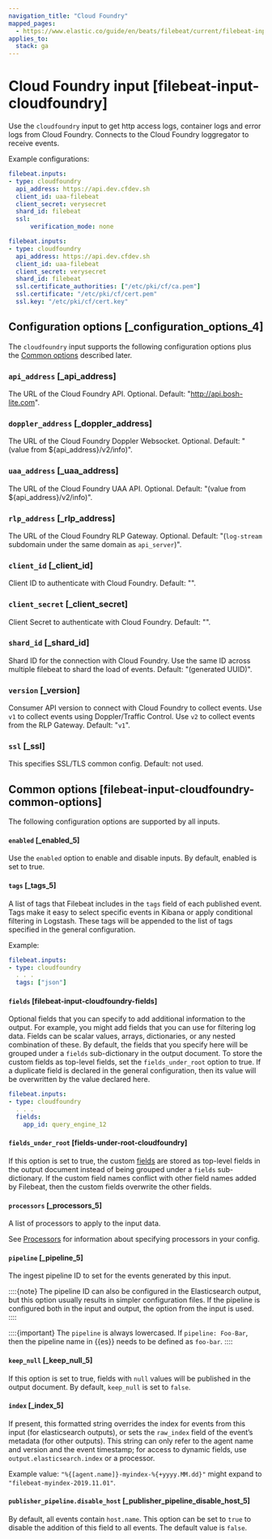 ```yaml
---
navigation_title: "Cloud Foundry"
mapped_pages:
  - https://www.elastic.co/guide/en/beats/filebeat/current/filebeat-input-cloudfoundry.html
applies_to:
  stack: ga
---
```


# Cloud Foundry input [filebeat-input-cloudfoundry]


Use the `cloudfoundry` input to get http access logs, container logs and error logs from Cloud Foundry. Connects to the Cloud Foundry loggregator to receive events.

Example configurations:

```yaml
filebeat.inputs:
- type: cloudfoundry
  api_address: https://api.dev.cfdev.sh
  client_id: uaa-filebeat
  client_secret: verysecret
  shard_id: filebeat
  ssl:
      verification_mode: none
```

```yaml
filebeat.inputs:
- type: cloudfoundry
  api_address: https://api.dev.cfdev.sh
  client_id: uaa-filebeat
  client_secret: verysecret
  shard_id: filebeat
  ssl.certificate_authorities: ["/etc/pki/cf/ca.pem"]
  ssl.certificate: "/etc/pki/cf/cert.pem"
  ssl.key: "/etc/pki/cf/cert.key"
```

## Configuration options [_configuration_options_4]

The `cloudfoundry` input supports the following configuration options plus the [Common options](#filebeat-input-cloudfoundry-common-options) described later.


### `api_address` [_api_address]

The URL of the Cloud Foundry API. Optional. Default: "http://api.bosh-lite.com".


### `doppler_address` [_doppler_address]

The URL of the Cloud Foundry Doppler Websocket. Optional. Default: "(value from ${api_address}/v2/info)".


### `uaa_address` [_uaa_address]

The URL of the Cloud Foundry UAA API. Optional. Default: "(value from ${api_address}/v2/info)".


### `rlp_address` [_rlp_address]

The URL of the Cloud Foundry RLP Gateway. Optional. Default: "(`log-stream` subdomain under the same domain as `api_server`)".


### `client_id` [_client_id]

Client ID to authenticate with Cloud Foundry. Default: "".


### `client_secret` [_client_secret]

Client Secret to authenticate with Cloud Foundry. Default: "".


### `shard_id` [_shard_id]

Shard ID for the connection with Cloud Foundry. Use the same ID across multiple filebeat to shard the load of events. Default: "(generated UUID)".


### `version` [_version]

Consumer API version to connect with Cloud Foundry to collect events. Use `v1` to collect events using Doppler/Traffic Control. Use `v2` to collect events from the RLP Gateway. Default: "`v1`".


### `ssl` [_ssl]

This specifies SSL/TLS common config. Default: not used.


## Common options [filebeat-input-cloudfoundry-common-options]

The following configuration options are supported by all inputs.


#### `enabled` [_enabled_5]

Use the `enabled` option to enable and disable inputs. By default, enabled is set to true.


#### `tags` [_tags_5]

A list of tags that Filebeat includes in the `tags` field of each published event. Tags make it easy to select specific events in Kibana or apply conditional filtering in Logstash. These tags will be appended to the list of tags specified in the general configuration.

Example:

```yaml
filebeat.inputs:
- type: cloudfoundry
  . . .
  tags: ["json"]
```


#### `fields` [filebeat-input-cloudfoundry-fields]

Optional fields that you can specify to add additional information to the output. For example, you might add fields that you can use for filtering log data. Fields can be scalar values, arrays, dictionaries, or any nested combination of these. By default, the fields that you specify here will be grouped under a `fields` sub-dictionary in the output document. To store the custom fields as top-level fields, set the `fields_under_root` option to true. If a duplicate field is declared in the general configuration, then its value will be overwritten by the value declared here.

```yaml
filebeat.inputs:
- type: cloudfoundry
  . . .
  fields:
    app_id: query_engine_12
```


#### `fields_under_root` [fields-under-root-cloudfoundry]

If this option is set to true, the custom [fields](#filebeat-input-cloudfoundry-fields) are stored as top-level fields in the output document instead of being grouped under a `fields` sub-dictionary. If the custom field names conflict with other field names added by Filebeat, then the custom fields overwrite the other fields.


#### `processors` [_processors_5]

A list of processors to apply to the input data.

See [Processors](/reference/filebeat/filtering-enhancing-data.md) for information about specifying processors in your config.


#### `pipeline` [_pipeline_5]

The ingest pipeline ID to set for the events generated by this input.

::::{note}
The pipeline ID can also be configured in the Elasticsearch output, but this option usually results in simpler configuration files. If the pipeline is configured both in the input and output, the option from the input is used.
::::


::::{important}
The `pipeline` is always lowercased. If `pipeline: Foo-Bar`, then the pipeline name in {{es}} needs to be defined as `foo-bar`.
::::



#### `keep_null` [_keep_null_5]

If this option is set to true, fields with `null` values will be published in the output document. By default, `keep_null` is set to `false`.


#### `index` [_index_5]

If present, this formatted string overrides the index for events from this input (for elasticsearch outputs), or sets the `raw_index` field of the event’s metadata (for other outputs). This string can only refer to the agent name and version and the event timestamp; for access to dynamic fields, use `output.elasticsearch.index` or a processor.

Example value: `"%{[agent.name]}-myindex-%{+yyyy.MM.dd}"` might expand to `"filebeat-myindex-2019.11.01"`.


#### `publisher_pipeline.disable_host` [_publisher_pipeline_disable_host_5]

By default, all events contain `host.name`. This option can be set to `true` to disable the addition of this field to all events. The default value is `false`.


